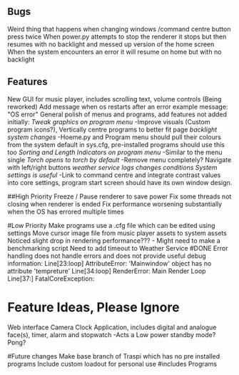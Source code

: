 ## Bugs

Weird thing that happens when changing windows
/command centre button press twice
When power.py attempts to stop the renderer it stops but then resumes with no backlight and messed up version of the home screen
When the system encounters an error it will resume on home but with no backlight

## Features
New GUI for music player, includes scrolling text, volume controls (Being reworked)
Add message when os restarts after an error example message: "OS error"
General polish of menus and programs, add features not added initially:
  *Tweak graphics on program menu* -Improve visuals (Custom program icons?), Vertically centre programs to better fit page
  *backlight system changes* -Hoeme.py and Program menu should pull their colours from the system default in sys.cfg, pre-installed programs should use this too
  *Sorting and Length Indicators on program menu* -Similar to the menu single
  *Torch opens to torch by default* -Remove menu completely? Navigate with left/right buttons
  *weather service logs changes conditions*
  *System settings is useful* -Link to command centre and integrate contrast values into core settings, program start screen should have its own window design.

##High Priority
Freeze / Pause renderer to save power
Fix some threads not closing when renderer is ended
Fix performance worsening substantially when the OS has errored multiple times

#Low Priority
Make programs use a .cfg file which can be edited using settings
Move cursor image file from music player assets to system assets
Noticed slight drop in rendering performance??? - Might need to make a benchmarking script
Need to add timeout to Weather Service #DONE
Error handling does not handle errors and does not provide useful debug information:
  Line[23:loop] AttributeError: 'Mainwindow' object has no attribute 'tempreture'
  Line[34:loop] RenderError: Main Render Loop
  Line[37:<module>] FatalCoreException:


# Feature Ideas, Please Ignore
Web interface
Camera
Clock Application, includes digital and analogue face(s), timer, alarm and stopwatch -Acts a Low power standby mode?
Pong?

#Future changes
Make base branch of Traspi which has no pre installed programs
Include custom loadout for personal use #includes Programs
